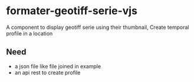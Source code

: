 # formater-geotiff-serie-vjs


A component to display geotiff serie using their thumbnail, 
Create temporal profile in a location


## Need
 * a json file like file joined in example
 * an api rest to create profile
 
